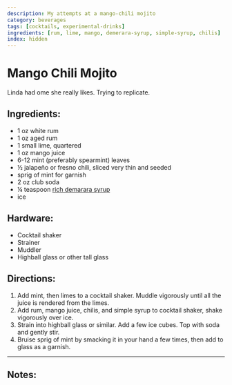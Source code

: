 ```yaml
---
description: My attempts at a mango-chili mojito
category: beverages
tags: [cocktails, experimental-drinks]
ingredients: [rum, lime, mango, demerara-syrup, simple-syrup, chilis]
index: hidden
---
```


# Mango Chili Mojito

Linda had ome she really likes. Trying to replicate.

## Ingredients:

- 1 oz white rum
- 1 oz aged rum
- 1 small lime, quartered
- 1 oz mango juice
- 6-12 mint (preferably spearmint) leaves
- ½ jalapeño or fresno chili, sliced very thin and seeded
- sprig of mint for garnish
- 2 oz club soda
- ¼ teaspoon [rich demarara syrup](./Cocktail-Ingredients.html#rich-demerara-syrup)
- ice

## Hardware:

- Cocktail shaker
- Strainer
- Muddler
- Highball glass or other tall glass

## Directions:

1. Add mint, then limes to a cocktail shaker. Muddle vigorously until all the juice is rendered from the limes.
2. Add rum, mango juice, chilis, and simple syrup to cocktail shaker, shake vigorously over ice.
3. Strain into highball glass or similar. Add a few ice cubes. Top with soda and gently stir. 
4. Bruise sprig of mint by smacking it in your hand a few times, then add to glass as a garnish. 

* * *

## Notes: 

